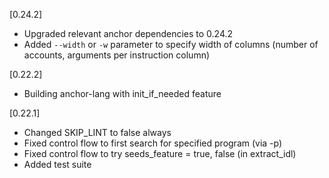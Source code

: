 [0.24.2]

- Upgraded relevant anchor dependencies to 0.24.2
- Added `--width` or `-w` parameter to specify width of columns (number of accounts, arguments per instruction column)

[0.22.2]

- Building anchor-lang with init_if_needed feature

[0.22.1]

- Changed SKIP_LINT to false always
- Fixed control flow to first search for specified program (via -p)
- Fixed control flow to try seeds_feature = true, false (in extract_idl)
- Added test suite
